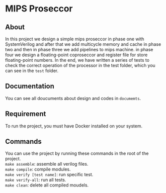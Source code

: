 
# MIPS Proseccor

## About
In this project we design a simple mips proseccor in phase one with SystemVerilog and after that we add multicycle memory and cache in phase two and then in phase three we add pipelines to mips machine. in phase four we design a floating-point coproseccor and register file for store floating-point numbers.
In the end, we have written a series of tests to check the correct operation of the processor in the test folder, which you can see in the `test` folder.


## Documentation
You can see all doucuments about design and codes in `documemts`.

## Requirement
To run the project, you must have Docker installed on your system.
## Commands
You can use the project by running these commands in the root of the project. <br />
`make assemble`: assemble all verilog files.<br />
`make compile`: compile modules.<br />
`make verify [test name]`: run specific test.<br />
`make verify-all`: run all tests.<br />
`make clean`: delete all compiled moudels.<br />

